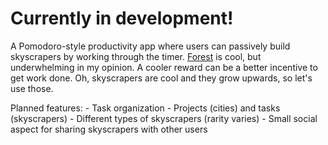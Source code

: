 # Currently in development!

A Pomodoro-style productivity app where users can passively build skyscrapers by working through the timer. [Forest](https://www.forestapp.cc/) is cool, but underwhelming in my opinion. A cooler reward can be a better incentive to get work done. Oh, skyscrapers are cool and they grow upwards, so let's use those.

Planned features:
    - Task organization
        - Projects (cities) and tasks (skyscrapers)
    - Different types of skyscrapers (rarity varies)
    - Small social aspect for sharing skyscrapers with other users